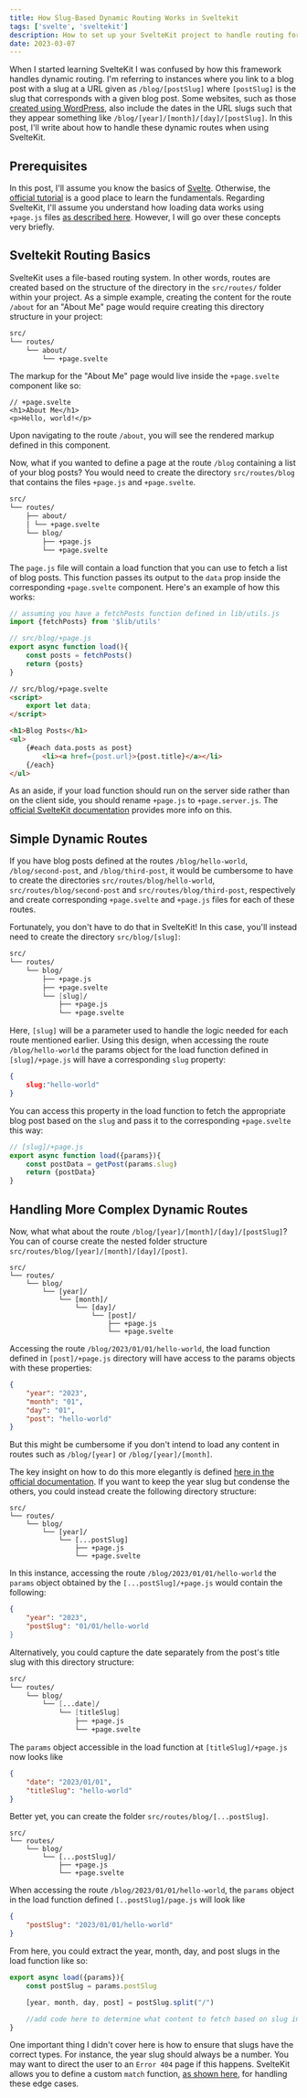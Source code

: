 ```yaml
---
title: How Slug-Based Dynamic Routing Works in Sveltekit
tags: ['svelte', 'sveltekit']
description: How to set up your SvelteKit project to handle routing for dynamic routes of varying complexity.
date: 2023-03-07
---
```



When I started learning SvelteKit I was confused by how this framework handles dynamic routing. I'm referring to instances where you link to a blog post with a slug at a URL given as `/blog/[postSlug]` where `[postSlug]` is the slug that corresponds with a given blog post. Some websites, such as those [created using WordPress](https://wordpress.com/support/permalinks-and-slugs/), also include the dates in the URL slugs such that they appear something like `/blog/[year]/[month]/[day]/[postSlug]`. In this post, I'll write about how to handle these dynamic routes when using SvelteKit.

## Prerequisites

In this post, I'll assume you know the basics of [Svelte](https://svelte.dev/). Otherwise, the [official tutorial](https://svelte.dev/tutorial/basics) is a good place to learn the fundamentals. Regarding SvelteKit, I'll assume you understand how loading data works using `+page.js` files [as described here](https://kit.svelte.dev/docs/load). However, I will go over these concepts very briefly.

## Sveltekit  Routing Basics

SvelteKit uses a file-based routing system. In other words, routes are created based on the structure of the directory in the `src/routes/` folder within your project. As a simple example, creating the content for the route `/about` for an "About Me" page would require creating this directory structure in your project:


```fs
src/ 
└── routes/ 
	└── about/ 
		└── +page.svelte
```

The markup for the "About Me" page would live inside the `+page.svelte` component  like so:

```svelte
// +page.svelte
<h1>About Me</h1>
<p>Hello, world!</p>
```

Upon navigating to the route `/about`, you will see the rendered markup defined in this component.

Now, what if you wanted to define a page at the route `/blog` containing a list of your blog posts? You would need to create the directory `src/routes/blog` that contains the files `+page.js` and `+page.svelte`.  

```fs
src/ 
└── routes/ 
	├── about/ 
	│ └── +page.svelte 
	└── blog/ 
		├── +page.js 
		└── +page.svelte
```

The `page.js` file will contain a load function that you can use to fetch a list of blog posts. This function passes its output to the `data` prop inside the corresponding `+page.svelte` component. Here's an example of how this works:

```javascript
// assuming you have a fetchPosts function defined in lib/utils.js
import {fetchPosts} from '$lib/utils'

// src/blog/+page.js
export async function load(){
	const posts = fetchPosts()
	return {posts}
}
```

```html
// src/blog/+page.svelte
<script>
	export let data;
</script>

<h1>Blog Posts</h1>
<ul>
	{#each data.posts as post}
		<li><a href={post.url}>{post.title}</a></li>
	{/each}
</ul>
```

As an aside, if your load function should run on the server side rather than on the client side, you should rename `+page.js`  to  `+page.server.js`. The [official SvelteKit documentation](https://kit.svelte.dev/docs/load) provides more info on this.

## Simple Dynamic Routes

If you have blog posts defined at the routes `/blog/hello-world`, `/blog/second-post`, and `/blog/third-post`, it would be cumbersome to have to create the directories `src/routes/blog/hello-world`,  `src/routes/blog/second-post` and `src/routes/blog/third-post`, respectively and create corresponding `+page.svelte` and `+page.js` files for each of these routes. 

Fortunately, you don't have to do that in SvelteKit! In this case, you'll instead need to create the directory `src/blog/[slug]`:

```fs
src/ 
└── routes/ 
	└── blog/ 
		├── +page.js 
		├── +page.svelte 
		└── [slug]/
			├── +page.js 
			└── +page.svelte
```

Here, `[slug]` will be a parameter used to handle the logic needed for each route mentioned earlier. Using this design, when accessing the route `/blog/hello-world` the params object for the load function defined in `[slug]/+page.js` will have a corresponding `slug` property:

```json
{
	slug:"hello-world"
}
```

You can access this property in the load function to fetch the appropriate blog post based on the `slug` and pass it to the corresponding `+page.svelte` this way:

```javascript
// [slug]/+page.js
export async function load({params}){
	const postData = getPost(params.slug)
	return {postData}
}
```


## Handling More Complex Dynamic Routes

Now, what what about the route `/blog/[year]/[month]/[day]/[postSlug]`? You can of course create the nested folder structure `src/routes/blog/[year]/[month]/[day]/[post]`. 

```
src/ 
└── routes/ 
	└── blog/ 
		└── [year]/ 
			└── [month]/ 
				└── [day]/ 
					└── [post]/ 
						├── +page.js 
						└── +page.svelte
```

Accessing the route `/blog/2023/01/01/hello-world`, the load function defined in `[post]/+page.js` directory will have access to the params objects with these properties:

```json
{
	"year": "2023",
	"month": "01",
	"day": "01",
	"post": "hello-world"
}
```

But this might be cumbersome if you don't intend to load any content in routes such as `/blog/[year]` or `/blog/[year]/[month]`. 

The key insight on how to do this more elegantly is defined [here in the official documentation](https://kit.svelte.dev/docs/load#using-url-data-params). If you want to keep the year slug but condense the others, you could instead create the following directory structure:

```
src/ 
└── routes/ 
	└── blog/ 
		└── [year]/ 
			└── [...postSlug]
				├── +page.js 
				└── +page.svelte
```

In this instance, accessing the route `/blog/2023/01/01/hello-world` the `params` object obtained by the `[...postSlug]/+page.js` would contain the following: 

```json
{
	"year": "2023",
	"postSlug": "01/01/hello-world
}
```

Alternatively, you could capture the date separately from the post's title slug with this directory structure:

```fs
src/ 
└── routes/ 
	└── blog/ 
		└── [...date]/ 
			└── [titleSlug]
				├── +page.js 
				└── +page.svelte
```

The `params` object accessible in the load function at `[titleSlug]/+page.js` now looks like

```json
{
	"date": "2023/01/01",
	"titleSlug": "hello-world"
}
```

Better yet, you can create the folder `src/routes/blog/[...postSlug]`. 

```
src/ 
└── routes/ 
	└── blog/ 
		└── [...postSlug]/ 
			├── +page.js 
			└── +page.svelte
```

When accessing the route `/blog/2023/01/01/hello-world`, the `params` object in the load function defined `[..postSlug]/page.js` will look like

```json
{
	"postSlug": "2023/01/01/hello-world"
}
```

From here, you could extract the year, month, day, and post slugs in the load function like so:

``` javascript
export async load({params}){
	const postSlug = params.postSlug

	[year, month, day, post] = postSlug.split("/")

	//add code here to determine what content to fetch based on slug info
}
```

One important thing I didn't cover here is how to ensure that slugs have the correct types. For instance, the year slug should always be a number. You may want to direct the user to an `Error 404` page if this happens. SvelteKit allows you to define a custom `match` function, [as shown here](https://kit.svelte.dev/docs/advanced-routing#matching), for handling these edge cases. 
